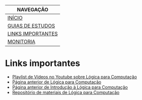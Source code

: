 |  NAVEGAÇÃO 	|
|---	        |
|  [INÍCIO](../) 	        |
|  [GUIAS DE ESTUDOS](logicaparacomputacao.github.io/guia-de-estudos/) 	        |
|  [LINKS IMPORTANTES](logicaparacomputacao.github.io/links-importantes/)	        |
|   [MONITORIA](logicaparacomputacao.github.io/monitoria/)	        |

# Links importantes
  * [Playlist de Vídeos no Youtube sobre Lógica para Computação](https://www.youtube.com/playlist?list=PLF5ttO8F-IsRGv0ad2ckPPpJALPG5N7jp)
  * [Página anterior de Lógica para Computação](http://www2.dainf.ct.utfpr.edu.br/Members/adolfo/ensino/disciplinas/logica-para-computacao-if61b)
  * [Página anterior de Introdução à Lógica para Computação](http://www2.dainf.ct.utfpr.edu.br/Members/adolfo/ensino/disciplinas/introducao-a-logica-para-computacao-csd20)
  * [Repositório de materiais de Lógica para Computação](https://drive.google.com/drive/folders/1UccpILTFLBZjeGzatpW41q2C0rbYQjiZ?usp=sharing)
